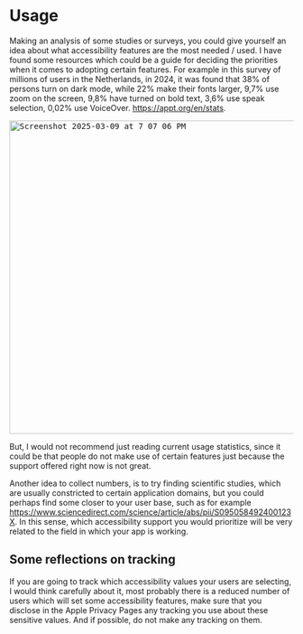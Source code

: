 # Usage
Making an analysis of some studies or surveys, you could give yourself an idea about what accessibility features are the most needed / used. I have found some resources which could be a guide for deciding the priorities when it comes to adopting certain features. For example in this survey of millions of users in the Netherlands, in 2024, it was found that 38% of persons turn on dark mode, while 22% make their fonts larger, 9,7% use zoom on the screen, 9,8% have turned on bold text, 3,6% use speak selection, 0,02% use VoiceOver. https://appt.org/en/stats.

<kbd>
<img width="555" alt="Screenshot 2025-03-09 at 7 07 06 PM" src="https://github.com/user-attachments/assets/cc69a9d2-c314-4797-abe8-4b6b1e6164dd" />
</kbd>

But, I would not recommend just reading current usage statistics, since it could be that people do not make use of certain features just because the support offered right now is not great. 

Another idea to collect numbers, is to try finding scientific studies, which are usually constricted to certain application domains, but you could perhaps find some closer to your user base, such as for example https://www.sciencedirect.com/science/article/abs/pii/S095058492400123X.
In this sense, which accessibility support you would prioritize will be very related to the field in which your app is working.


## Some reflections on tracking
If you are going to track which accessibility values your users are selecting, 
I would think carefully about it, most probably there is a reduced number of users which will set some accessibility features,
make sure that you disclose in the Apple Privacy Pages any tracking you use about these sensitive values. And if possible, do not make any tracking on them.
